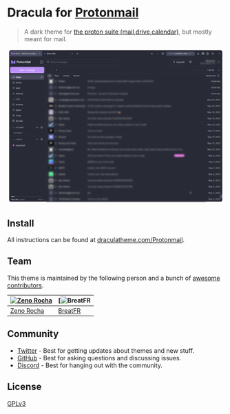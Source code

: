 # Dracula for [Protonmail](https://proton.me)

> A dark theme for [the proton suite (mail,drive,calendar)](https://proton.me), but mostly meant for mail.

![Screenshot](./image.png)

## Install

All instructions can be found at [draculatheme.com/Protonmail](https://draculatheme.com/foobar).

## Team

This theme is maintained by the following person and a bunch of [awesome contributors](https://github.com/dracula/foobar/graphs/contributors).

| [![Zeno Rocha](https://github.com/Blisterexe.png?size=100)](https://github.com/zenorocha) | [![BreatFR](https://github.com/breatfr.png?size=100)
| ---------------------------------------------------------------------------------------- | --------------------------------------------------------------------------------------------- |
| [Zeno Rocha](https://github.com/Blisterexe)                                               | [BreatFR](https://github.com/breatfr)                                              |
                 

## Community

- [Twitter](https://twitter.com/draculatheme) - Best for getting updates about themes and new stuff.
- [GitHub](https://github.com/dracula/dracula-theme/discussions) - Best for asking questions and discussing issues.
- [Discord](https://draculatheme.com/discord-invite) - Best for hanging out with the community.

## License

[GPLv3](./LICENSE)
